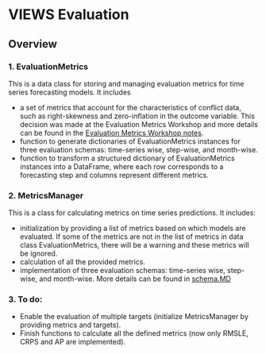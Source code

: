 # VIEWS Evaluation

## Overview
### 1. **EvaluationMetrics**
This is a data class for storing and managing evaluation metrics for time series forecasting models. It includes
* a set of metrics that account for the characteristics of conflict data, such as right-skewness and zero-inflation in the outcome variable. This decision was made at the Evaluation Metrics Workshop and more details can be found in the [Evaluation Metrics Workshop notes](https://www.notion.so/Notes-37de5410f8b547de8e03dddeb70193a6).
* function to generate dictionaries of EvaluationMetrics instances for three evaluation schemas: time-series wise, step-wise, and month-wise. 
* function to transform a structured dictionary of EvaluationMetrics instances into a DataFrame, where each row corresponds to a forecasting step and columns represent different metrics.

### 2. **MetricsManager**
This is a class for calculating metrics on time series predictions. It includes:
* initialization by providing a list of metrics based on which models are evaluated. If some of the metrics are not in the list of metrics in data class EvaluationMetrics, there will be a warning and these metrics will be ignored.
* calculation of all the provided metrics.
* implementation of three evaluation schemas: time-series wise, step-wise, and month-wise. More details can be found in [schema.MD](https://github.com/prio-data/views_pipeline/blob/eval_docs/documentation/evaluation/schema.MD)

### 3. To do:
* Enable the evaluation of multiple targets (initialize MetricsManager by providing metrics and targets).
* Finish functions to calculate all the defined metrics (now only RMSLE, CRPS and AP are implemented).